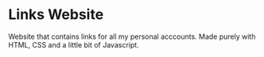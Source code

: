 # Links Website
Website that contains links for all my personal acccounts. Made purely with HTML, CSS and a little bit of Javascript.
